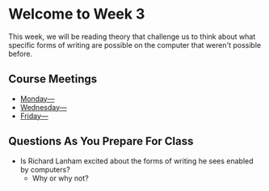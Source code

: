 # Welcome to Week 3

This week, we will be reading theory that challenge us to think about what specific forms of writing are possible on the computer that weren't possible before.

## Course Meetings

* [Monday—](day07.md)
* [Wednesday—](day08.md)
* [Friday—](day09.md)

## Questions As You Prepare For Class

* Is Richard Lanham excited about the forms of writing he sees enabled by computers?
	* Why or why not?